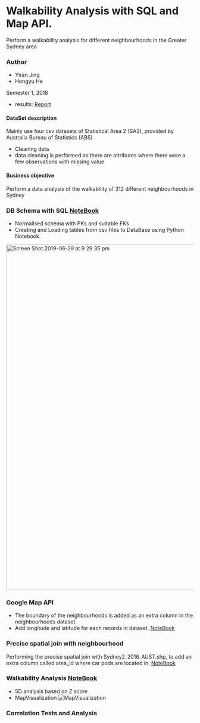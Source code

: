 # Walkability Analysis with SQL and Map API.
Perform a walkability analysis for different neighbourhoods in the Greater Sydney area
### Author
- Yiran Jing
- Hongyu He

Semester 1, 2018 

- results: [Report](../WalkabilityAnalysis/report.pdf) 

#### DataSet description
Mainly use four csv datasets of Statistical Area 2 (SA2), provided by Australia Bureau of Statistics (ABS)
- Cleaning data 
 - data cleaning is performed as there are attributes where there were a few observations with missing value
#### Business objective 
Perform a data analysis of the walkability of 312 different neighbourhoods in Sydney

### DB Schema with SQL [NoteBook](../WalkabilityAnalysis/notebook/MajorCode/SQL_Primary_datasets.ipynb)
- Normalised schema with PKs and suitable FKs
- Creating and Loading tables from csv files to DataBase using Python Notebook.
<img width="928" alt="Screen Shot 2019-06-29 at 9 29 35 pm" src="https://user-images.githubusercontent.com/31234892/60383525-50640100-9ab5-11e9-814f-67afb13b6812.png">

### Google Map API 
- The boundary of the neighbourhoods is added as an extra column in the neighbourhoods dataset
- Add longitude and latitude for each records in dataset. [NoteBook](../WalkabilityAnalysis/notebook/MajorCode/New_neighbourhood_goolgeMapAPI.ipynb)

### Precise spatial join with neighbourhood 
Performing the precise spatial join with Sydney2_2016_AUST.shp, to add an extra column called area_id where car pods are located in. [NoteBook](../WalkabilityAnalysis/notebook/MajorCode/Spatial_Join.ipynb)


### Walkability Analysis [NoteBook](../WalkabilityAnalysis/notebook/MajorCode/Walkability_Score_analysis.ipynb)
- 5D analysis based on Z score
- MapVisualization
![MapVisualization](https://user-images.githubusercontent.com/31234892/60383405-8bfdcb80-9ab3-11e9-8ba7-d9d139b067a1.png)

### Correlation Tests and Analysis
